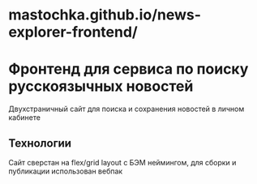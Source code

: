# mastochka.github.io/news-explorer-frontend/
# Фронтенд для сервиса по поиску русскоязычных новостей
Двухстраничный сайт для поиска и сохранения новостей в личном кабинете
## Технологии
Сайт сверстан на flex/grid layout с БЭМ неймингом, для сборки и публикации использован вебпак

